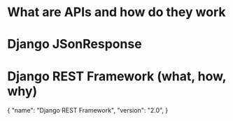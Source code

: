 # What are APIs and how do they work
# Django JSonResponse
# Django REST Framework (what, how, why)

{
    "name": "Django REST Framework",
    "version": "2.0",
}
    